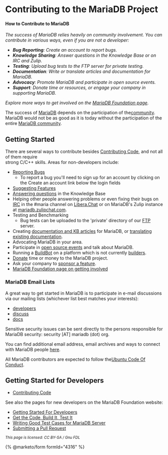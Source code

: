 # Contributing to the MariaDB Project

#### How to Contribute to MariaDB

_The success of MariaDB relies heavily on community involvement. You can contribute in various ways, even if you are not a developer:_

* _**Bug Reporting**: Create an account to report bugs._
* _**Knowledge Sharing**: Answer questions in the Knowledge Base or on IRC and Zulip._
* _**Testing**: Upload bug tests to the FTP server for private testing._
* _**Documentation**: Write or translate articles and documentation for MariaDB._
* _**Advocacy**: Promote MariaDB and participate in open source events._
* _**Support**: Donate time or resources, or engage your company in supporting MariaDB._

_Explore more ways to get involved on the_ [_MariaDB Foundation page_](https://mariadb.org/get-involved/)_._

The success of [MariaDB](../../../kb/en/mariadb/) depends on the participation of the[community](../../../kb/en/community/). MariaDB would not be as good as it is today without the participation of the entire [MariaDB community](../../../kb/en/community/).

## Getting Started

There are several ways to contribute besides [Contributing Code](contributing-code.md), and not all of them require\
strong C/C++ skills. Areas for non-developers include:

* [Reporting Bugs](../community/bug-tracking/reporting-bugs.md)
  * To report a bug you'll need to sign up for an account by clicking on the Create an account link below the login fields
* [Suggesting Features](../../development-articles/general-info/tools/jira.md)
* [Answering questions](https://mariadb.com/kb/en/+questions/) in the Knowledge Base
* Helping other people answering problems or even fixing their bugs on [IRC](../../../kb/en/irc/) in the #maria channel on [Libera.Chat](../../../kb/en/irc/) or on MariaDB's Zulip instance at [mariadb.zulipchat.com](https://mariadb.zulipchat.com).
* Testing and Benchmarking
  * Bug tests can be uploaded to the 'private' directory of our [FTP](../../../kb/en/ftp/) server.
* Creating [documentation and KB articles](https://mariadb.com/kb/en/meta/writing-and-editing-knowledge-base-articles) for MariaDB, or [translating existing documentation](https://mariadb.com/kb/en/translation-howto/).
* Advocating MariaDB in your area.
* Participate in [open source events](https://mariadb.org/events/) and talk about MariaDB.
* Running a [BuildBot](../../development-articles/general-info/tools/buildbot/) on a platform which is not currently [builders](https://buildbot.mariadb.org/#/builders).
* [Donate](https://mariadb.org/donate/) time or money to the MariaDB project.
* Ask your company to [sponsor a feature](sponsoring-the-mariadb-project.md).
* [MariaDB Foundation page on getting involved](https://mariadb.org/get-involved/)

### MariaDB Email Lists

A great way to get started in MariaDB is to participate in e-mail discussions\
via our mailing lists (whichever list best matches your interests):

* [developers](https://lists.mariadb.org/postorius/lists/developers.lists.mariadb.org/)
* [discuss](https://lists.mariadb.org/postorius/lists/discuss.lists.mariadb.org)
* [docs](https://lists.mariadb.org/postorius/lists/docs.lists.mariadb.org)

Sensitive security issues can be sent directly to the persons responsible for MariaDB security: security \[AT] mariadb (dot) org.

You can find additional email address, email archives and ways to connect with MariaDB people [here](broken-reference).

All MariaDB contributors are expected to follow the[Ubuntu Code Of Conduct](https://www.ubuntu.com/community/conduct).

## Getting Started for Developers

* [Contributing Code](contributing-code.md)

See also the pages for new developers on the MariaDB Foundation website:

* [Getting Started For Developers](https://mariadb.org/get-involved/getting-started-for-developers/)
* [Get the Code, Build It, Test It](https://mariadb.org/get-involved/getting-started-for-developers/get-code-build-test/)
* [Writing Good Test Cases for MariaDB Server](https://mariadb.org/get-involved/getting-started-for-developers/writing-good-test-cases-mariadb-server/)
* [Submitting a Pull Request](https://mariadb.org/get-involved/getting-started-for-developers/submitting-pull-request/)

<sub>_This page is licensed: CC BY-SA / Gnu FDL_</sub>

{% @marketo/form formId="4316" %}
